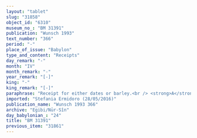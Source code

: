 ```yaml
---
layout: "tablet"
slug: "31858"
object_id: "6310"
museum_no_: "BM 31391"
publication: "Wunsch 1993"
text_number: "366"
period: "-"
place_of_issue: "Babylon"
type_and_content: "Receipts"
day_remark: "-"
month: "IV"
month_remark: "-"
year_remark: "[-]"
king: "-"
king_remark: "[-]"
paraphrase: "Receipt for either dates or barley.<br /> <strong>A</strong> receives from <strong>B</strong>, slave of <strong>C</strong>, some kind of agricultural produce that was due from him. The exact kind of produce and the amount received are broken off. Payment is in the 30-liters measure (lit. 6 <em>ma</em><em>&scaron;īhu</em> per kor). Names of 2 witnesses and the scribe.<br /> &nbsp;<br /> <strong>A </strong>= Ea-nāṣir/Mu&scaron;allim(//&Scaron;ang&ucirc;-Nanāya); <strong>B </strong>= Arad-Bēl, slave of <strong>C</strong>; <strong>C </strong>= Iddin-Marduk/Iqī&scaron;āya//Nūr-S&icirc;n"
imported: "Stefania Ermidoro (28/05/2016)"
publication_name: "Wunsch 1993 366"
archive: "Egibi/Nūr-Sîn"
day_babylonian_: "24"
title: "BM 31391"
previous_item: "31861"
---
```

